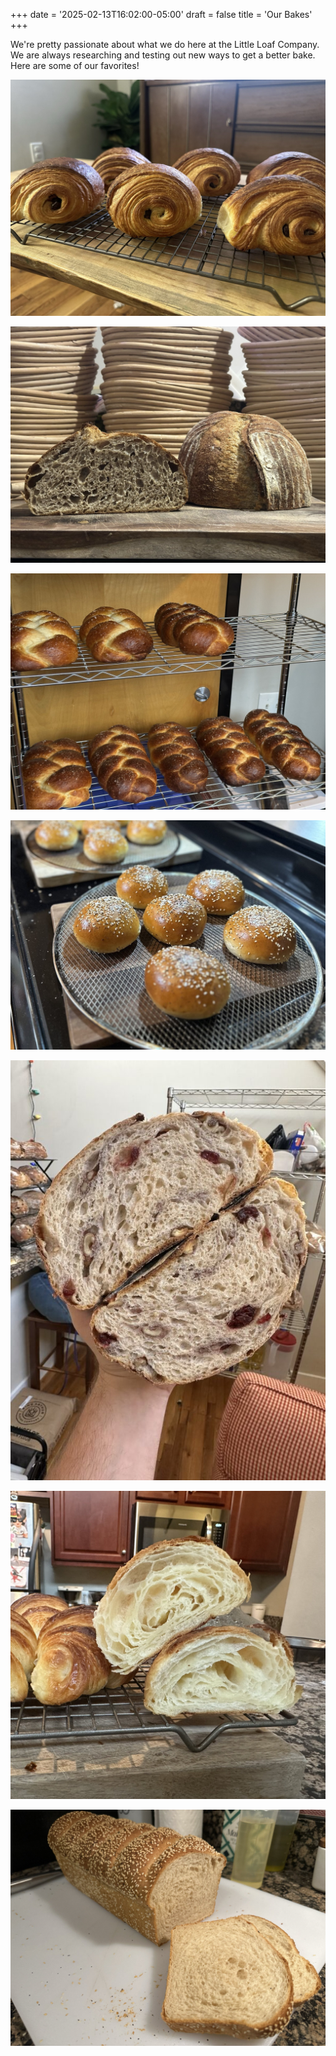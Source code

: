 +++
date = '2025-02-13T16:02:00-05:00'
draft = false
title = 'Our Bakes'
+++

We're pretty passionate about what we do here at the Little Loaf Company. We are always researching and testing out new ways to get a better bake. Here are some of our favorites!

![Pain au Chocolat](/images/pain-au-chocolate.jpeg) 

![Whole Wheat Sourdough Crumb](/images/whole-wheat-crumb.jpeg) 

![Challah](/images/challah.jpeg) 

![Burger Buns](/images/burger-buns.jpeg) 

![Cranberry Walnut Sourdough](/images/cranberry-walnut-crumb-600x800.jpeg)

![Croissant](/images/croissant-crumb.jpeg) 

![Sandwich Loaf](/images/sandwich-loaf.jpeg)
